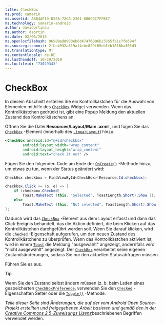 ```yaml
---
title: CheckBox
ms.prod: xamarin
ms.assetid: A884AF10-D5EA-72CA-2301-B80CEC7FFBE7
ms.technology: xamarin-android
author: davidortinau
ms.author: daortin
ms.date: 02/06/2018
ms.openlocfilehash: 06908ad8993eb6d47476006b23865fa1c7fe694f
ms.sourcegitcommit: 2fbe4932a319af4ebc829f65eb1fb1816ba305d3
ms.translationtype: MT
ms.contentlocale: de-DE
ms.lasthandoff: 10/29/2019
ms.locfileid: "73029343"
---
```

# <a name="checkbox"></a>CheckBox

In diesem Abschnitt erstellen Sie ein Kontrollkästchen für die Auswahl von Elementen mithilfe des [`CheckBox`](xref:Android.Widget.CheckBox) Widget verwenden. Wenn das Kontrollkästchen gedrückt ist, gibt eine Popup Meldung den aktuellen Zustand des Kontrollkästchens an.

Öffnen Sie die Datei **Resources/Layout/Main. axml** , und fügen Sie das [`CheckBox`](xref:Android.Widget.CheckBox) -Element (innerhalb des [`LinearLayout`](xref:Android.Widget.LinearLayout)) hinzu:

```xml
<CheckBox android:id="@+id/checkbox"
        android:layout_width="wrap_content"
        android:layout_height="wrap_content"
        android:text="check it out" />
```

Fügen Sie den folgenden Code am Ende der [`OnCreate()`](xref:Android.App.Activity.OnCreate*) -Methode hinzu, um etwas zu tun, wenn der Status geändert wird:

```csharp
CheckBox checkbox = FindViewById<CheckBox>(Resource.Id.checkbox);

checkbox.Click += (o, e) => {
    if (checkbox.Checked)
        Toast.MakeText (this, "Selected", ToastLength.Short).Show ();
    else
        Toast.MakeText (this, "Not selected", ToastLength.Short).Show ();
};
```

Dadurch wird das [`CheckBox`](xref:Android.Widget.CheckBox) -Element aus dem Layout erfasst und dann das Click-Ereignis behandelt, das die Aktion definiert, die beim Klicken auf das Kontrollkästchen durchgeführt werden soll. Wenn Sie darauf klicken, wird die [`Checked`](xref:Android.Widget.CompoundButton.Checked) -Eigenschaft aufgerufen, um den neuen Zustand des Kontrollkästchens zu überprüfen. Wenn das Kontrollkästchen aktiviert ist, wird in einem [`Toast`](xref:Android.Widget.Toast) die Meldung "ausgewählt" angezeigt, andernfalls wird "nicht ausgewählt" angezeigt. Der [`CheckBox`](xref:Android.Widget.CheckBox) verarbeitet seine eigenen Zustandsänderungen, sodass Sie nur den aktuellen Statusabfragen müssen.

Führen Sie es aus.

> [!TIP]
> Wenn Sie den Zustand selbst ändern müssen (z. b. beim Laden eines gespeicherten [`CheckBoxPreference`](xref:Android.Preferences.CheckBoxPreference), verwenden Sie den [`Checked`](xref:Android.Widget.CompoundButton.Checked) -Eigenschaften Setter oder die [`Toggle()`](xref:Android.Widget.CompoundButton.Toggle) -Methode.

*Teile dieser Seite sind Änderungen, die auf der vom Android Open Source-Projekt erstellten und freigegebenen Arbeit basieren und gemäß den in der* [*Creative Commons 2,5-Zuweisungs Lizenz*](https://creativecommons.org/licenses/by/2.5/)beschriebenen Begriffen verwendet werden.
